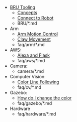 * [BRU Tooling](BRU/commands.md)
    * [Concepts](BRU/index.md)
    * [Connect to Robot](BRU/connect-to-robot.md)
    * BRU/*.md
* Arm
    * [Arm Motion Control](arm/arm-motion-control.md)
    * [Claw Movement](arm/claw_movement.md)
    * faq/arm/*.md
* AWS:
    * [Alexa and Flask](aws/alexa-flask-ask.md)
    * faq/aws/*.md
* Camera:
    * camera/*.md
* Computer Vision:
    * [Color Line Following](cv/color-for-line-following.md)
    * faq/cv/*.md
* Gazebo:
    * [How do I change the color](gazebo/change_model_color.md)
    * faq/gazebo/*.md
* Hardware
    * faq/hardware/*.md

